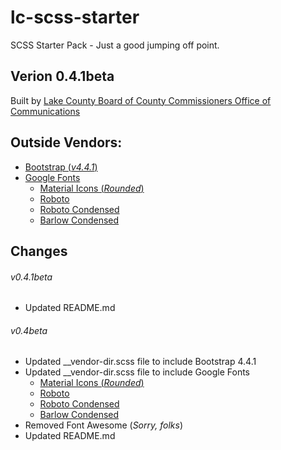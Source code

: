 # lc-scss-starter
SCSS Starter Pack - Just a good jumping off point.


## Verion 0.4.1beta
Built by [Lake County Board of County Commissioners Office of Communications](https://lakecountyfl.gov/offices/communications/)


## Outside Vendors:
- <a href="https://getbootstrap.com/" target="_blank">Bootstrap (*v4.4.1*)</a>
- <a href="https://fonts.google.com/" target="_blank" title="Free fonts from Google">Google Fonts</a>
  - <a href="https://material.io/resources/icons/?style=round" target="_blank" title="Material Icons (*Rounded*)">Material Icons (*Rounded*)</a>
  - <a href="https://fonts.google.com/specimen/Roboto" target="_blank" title="Roboto">Roboto</a>
  - <a href="https://fonts.google.com/specimen/Roboto+Condensed" target="_blank" title="Roboto Condensed">Roboto Condensed</a>
  - <a href="https://fonts.google.com/specimen/Barlow+Condensed" target="_blank" title="Barlow Condensed">Barlow Condensed</a>


## Changes
###### v0.4.1beta
- Updated README.md


###### v0.4beta
- Updated __vendor-dir.scss file to include Bootstrap 4.4.1
- Updated __vendor-dir.scss file to include Google Fonts
  - <a href="https://material.io/resources/icons/?style=round" target="_blank" title="Material Icons (*Rounded*)">Material Icons (*Rounded*)</a>
  - <a href="https://fonts.google.com/specimen/Roboto" target="_blank" title="Roboto">Roboto</a>
  - <a href="https://fonts.google.com/specimen/Roboto+Condensed" target="_blank" title="Roboto Condensed">Roboto Condensed</a>
  - <a href="https://fonts.google.com/specimen/Barlow+Condensed" target="_blank" title="Barlow Condensed">Barlow Condensed</a>
- Removed Font Awesome (*Sorry, folks*)
- Updated README.md
